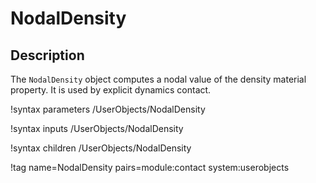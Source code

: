 # NodalDensity

## Description

The `NodalDensity` object computes a nodal value of the
density material property. It is used by explicit dynamics contact.


!syntax parameters /UserObjects/NodalDensity

!syntax inputs /UserObjects/NodalDensity

!syntax children /UserObjects/NodalDensity

!tag name=NodalDensity pairs=module:contact system:userobjects
